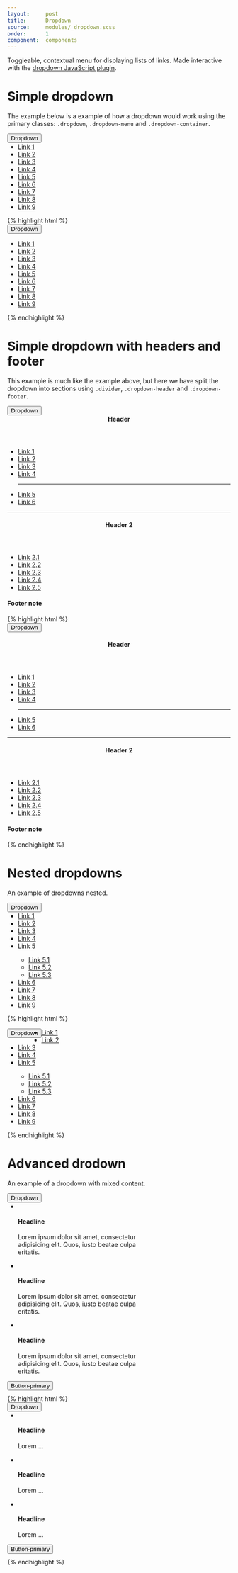 ```yaml
---
layout:		post
title:		Dropdown
source:		modules/_dropdown.scss
order:      1
component:  components
---
```




<p class="lead">Toggleable, contextual menu for displaying lists of links. Made interactive with the <a href="/javascript/dropdown.html">dropdown JavaScript plugin</a>.</p>

# Simple dropdown
The example below is a example of how a dropdown would work using the primary classes: ```.dropdown```, ```.dropdown-menu``` and ```.dropdown-container```.

<div class="m-browser">
  <div class="browser">
    <div class="image">
        <div class="content">
            <div class="dropdown">
                <button class="button" style="float:left;">Dropdown</button>
                <div class="dropdown-menu" style="display: block; opacity:1; position:static; margin-bottom: 10px; clear: left;">
                    <div class="dropdown-container">        
                        <ul>
                            <li><a href="...">Link 1</a></li>
                            <li><a href="...">Link 2</a></li>
                            <li><a href="...">Link 3</a></li>
                            <li><a href="...">Link 4</a></li>
                            <li><a href="...">Link 5</a></li>
                            <li><a href="...">Link 6</a></li>
                            <li><a href="...">Link 7</a></li>
                            <li><a href="...">Link 8</a></li>
                            <li><a href="...">Link 9</a></li>
                        </ul>
                    </div>
                </div>
            </div>
        </div>
    </div>
  </div>            
{% highlight html %}
<div class="dropdown">
    <button class="button">Dropdown</button>
    <div class="dropdown-menu">
        <div class="dropdown-container">        
            <ul>
                <li><a href="...">Link 1</a></li>
                <li><a href="...">Link 2</a></li>
                <li><a href="...">Link 3</a></li>
                <li><a href="...">Link 4</a></li>
                <li><a href="...">Link 5</a></li>
                <li><a href="...">Link 6</a></li>
                <li><a href="...">Link 7</a></li>
                <li><a href="...">Link 8</a></li>
                <li><a href="...">Link 9</a></li>
            </ul>
        </div>
    </div>
</div>
{% endhighlight %}
</div>  


# Simple dropdown with headers and footer
This example is much like the example above, but here we have split the dropdown into sections using ```.divider```, ```.dropdown-header``` and ```.dropdown-footer```.

<div class="m-browser">
  <div class="browser">
    <div class="image">
        <div class="content">
            <div class="dropdown">
                <button class="button" style="float:left;">Dropdown</button>         
                <div class="dropdown-menu padding-double" style="display: block; opacity:1; position:static; margin-bottom: 10px; clear: left;">
                    <div class="dropdown-container">
                        <header class="dropdown-header"><h4>Header</h4></header>
                        <ul>
                            <li><a href="...">Link 1</a></li>
                            <li><a href="...">Link 2</a></li>
                            <li><a href="...">Link 3</a></li>
                            <li><a href="...">Link 4</a></li>
                            <hr class="divider">
                            <li><a href="...">Link 5</a></li>
                            <li><a href="...">Link 6</a></li>
                        </ul>
                        <hr class="divider">
                        <header class="dropdown-header"><h4>Header 2</h4></header>
                        <ul>
                            <li><a href="...">Link 2.1</a></li>
                            <li><a href="...">Link 2.2</a></li>
                            <li><a href="...">Link 2.3</a></li>
                            <li><a href="...">Link 2.4</a></li>
                            <li><a href="...">Link 2.5</a></li>
                        </ul>
                        <footer class="dropdown-footer"><h4>Footer note</h4></footer>
                    </div>
                </div>
            </div>
        </div>
    </div>
  </div>
{% highlight html %}
<div class="dropdown">
    <button class="button">Dropdown</button>
    <div class="dropdown-menu padding-double">
        <div class="dropdown-container">
            <header class="dropdown-header"><h4>Header</h4></header>
            <ul>
                <li><a href="...">Link 1</a></li>
                <li><a href="...">Link 2</a></li>
                <li><a href="...">Link 3</a></li>
                <li><a href="...">Link 4</a></li>
                <hr class="divider">
                <li><a href="...">Link 5</a></li>
                <li><a href="...">Link 6</a></li>
            </ul>
            <hr class="divider">
            <header class="dropdown-header"><h4>Header 2</h4></header>
            <ul>
                <li><a href="...">Link 2.1</a></li>
                <li><a href="...">Link 2.2</a></li>
                <li><a href="...">Link 2.3</a></li>
                <li><a href="...">Link 2.4</a></li>
                <li><a href="...">Link 2.5</a></li>
            </ul>
            <footer class="dropdown-footer"><h4>Footer note</h4></footer>
        </div>
    </div>
</div>
{% endhighlight %}
</div>    




# Nested dropdowns 

An example of dropdowns nested.

<div class="m-browser">
  <div class="browser">
    <div class="image">
        <div class="content">
            <div class="dropdown">
                <button class="button" style="float:left;">Dropdown</button>
                <div class="dropdown-menu" style="display: block; opacity:1; position:static; margin-bottom: 10px; clear: left;">
                    <div class="dropdown-container">        
                        <ul>
                            <li><a href="...">Link 1</a></li>
                            <li><a href="...">Link 2</a></li>
                            <li><a href="...">Link 3</a></li>
                            <li><a href="...">Link 4</a></li>
                            <li class="dropdown">
                                <a href="...">Link 5</a>
                                <div class="dropdown-menu" style="display: block; opacity:1;">
                                    <div class="dropdown-container">        
                                        <ul>
                                            <li><a href="...">Link 5.1</a></li>
                                            <li><a href="...">Link 5.2</a></li>
                                            <li><a href="...">Link 5.3</a></li>
                                        </ul>
                                    </div>
                                </div>                                
                            </li>
                            <li><a href="...">Link 6</a></li>
                            <li><a href="...">Link 7</a></li>
                            <li><a href="...">Link 8</a></li>
                            <li><a href="...">Link 9</a></li>
                        </ul>
                    </div>
                </div>
            </div>
        </div>
    </div>
  </div>            
{% highlight html %}
<div class="dropdown">
    <button class="button" style="float:left;">Dropdown</button>
    <div class="dropdown-menu">
        <div class="dropdown-container">        
            <ul>
                <li><a href="...">Link 1</a></li>
                <li><a href="...">Link 2</a></li>
                <li><a href="...">Link 3</a></li>
                <li><a href="...">Link 4</a></li>
                <li class="dropdown">
                    <a href="...">Link 5</a>
                    <div class="dropdown-menu">
                        <div class="dropdown-container">        
                            <ul>
                                <li><a href="...">Link 5.1</a></li>
                                <li><a href="...">Link 5.2</a></li>
                                <li><a href="...">Link 5.3</a></li>
                            </ul>
                        </div>
                    </div>                                
                </li>
                <li><a href="...">Link 6</a></li>
                <li><a href="...">Link 7</a></li>
                <li><a href="...">Link 8</a></li>
                <li><a href="...">Link 9</a></li>
            </ul>
        </div>
    </div>
</div>
{% endhighlight %}
</div>  






# Advanced drodown 

An example of a dropdown with mixed content.

<div class="m-browser">
  <div class="browser">
    <div class="image">
        <div class="content">
            <div class="dropdown">
                <button class="button" style="float:left;">Dropdown</button>
                <div class="dropdown-menu" style="width: 300px; display: block; opacity:1; position:static; margin-bottom: 10px; clear: left;">
                    <div class="dropdown-container">        
                        <ul>
                            <li class="media">
                                <img src="http://placehold.it/60x60" class="media-image" alt="">
                                <div class="media-body">
                                    <h4>Headline</h4>
                                    <p>Lorem ipsum dolor sit amet, consectetur adipisicing elit. Quos, iusto beatae culpa eritatis.</p>
                                </div>
                            </li>
                            <li class="media">
                                <img src="http://placehold.it/60x60" class="media-image" alt="">
                                <div class="media-body">
                                    <h4>Headline</h4>
                                    <p>Lorem ipsum dolor sit amet, consectetur adipisicing elit. Quos, iusto beatae culpa eritatis.</p>
                                </div>
                            </li>
                            <li class="media">
                                <img src="http://placehold.it/60x60" class="media-image" alt="">
                                <div class="media-body">
                                    <h4>Headline</h4>
                                    <p>Lorem ipsum dolor sit amet, consectetur adipisicing elit. Quos, iusto beatae culpa eritatis.</p>
                                </div>
                            </li>
                        </ul>
                        <footer class="dropdown-footer">
                            <button type="submit" class="is-block button-primary">Button-primary</button>
                        </footer>
                    </div>
                </div>
            </div>
        </div>
    </div>
  </div>            
{% highlight html %}
<div class="dropdown">
    <button class="button" style="float:left;">Dropdown</button>
    <div class="dropdown-menu" style="display: block; opacity:1; position:static; margin-bottom: 10px; clear: left;">
        <div class="dropdown-container">        
            <ul>
                <li class="media">
                    <img src="..." class="media-image" alt="">
                    <div class="media-body">
                        <h4>Headline</h4>
                        <p>Lorem ...</p>
                    </div>
                </li>
                <li class="media">
                    <img src="..." class="media-image" alt="">
                    <div class="media-body">
                        <h4>Headline</h4>
                        <p>Lorem ...</p>
                    </div>
                </li>
                <li class="media">
                    <img src="..." class="media-image" alt="">
                    <div class="media-body">
                        <h4>Headline</h4>
                        <p>Lorem ...</p>
                    </div>
                </li>
            </ul>
            <footer class="dropdown-footer">
                <button type="submit" class="is-block button-primary">Button-primary</button>
            </footer>
        </div>
    </div>
</div>
{% endhighlight %}
</div>  




